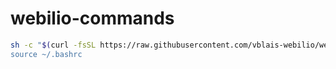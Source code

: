 # webilio-commands


```bash
sh -c "$(curl -fsSL https://raw.githubusercontent.com/vblais-webilio/webilio-commands/main/install.sh);
source ~/.bashrc
```